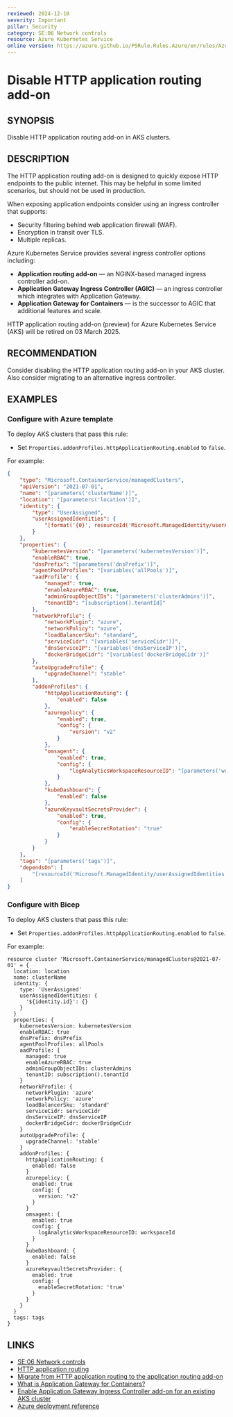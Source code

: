 ```yaml
---
reviewed: 2024-12-10
severity: Important
pillar: Security
category: SE:06 Network controls
resource: Azure Kubernetes Service
online version: https://azure.github.io/PSRule.Rules.Azure/en/rules/Azure.AKS.HttpAppRouting/
---
```


# Disable HTTP application routing add-on

## SYNOPSIS

Disable HTTP application routing add-on in AKS clusters.

## DESCRIPTION

The HTTP application routing add-on is designed to quickly expose HTTP endpoints to the public internet.
This may be helpful in some limited scenarios, but should not be used in production.

When exposing application endpoints consider using an ingress controller that supports:

- Security filtering behind web application firewall (WAF).
- Encryption in transit over TLS.
- Multiple replicas.

Azure Kubernetes Service provides several ingress controller options including:

- **Application routing add-on** &mdash; an NGINX-based managed ingress controller add-on.
- **Application Gateway Ingress Controller (AGIC)** &mdash; an ingress controller which integrates with Application Gateway.
- **Application Gateway for Containers** &mdash; is the successor to AGIC that additional features and scale.

HTTP application routing add-on (preview) for Azure Kubernetes Service (AKS) will be retired on 03 March 2025.

## RECOMMENDATION

Consider disabling the HTTP application routing add-on in your AKS cluster.
Also consider migrating to an alternative ingress controller.

## EXAMPLES

### Configure with Azure template

To deploy AKS clusters that pass this rule:

- Set `Properties.addonProfiles.httpApplicationRouting.enabled` to `false`.

For example:

```json
{
    "type": "Microsoft.ContainerService/managedClusters",
    "apiVersion": "2021-07-01",
    "name": "[parameters('clusterName')]",
    "location": "[parameters('location')]",
    "identity": {
        "type": "UserAssigned",
        "userAssignedIdentities": {
            "[format('{0}', resourceId('Microsoft.ManagedIdentity/userAssignedIdentities', parameters('identityName')))]": {}
        }
    },
    "properties": {
        "kubernetesVersion": "[parameters('kubernetesVersion')]",
        "enableRBAC": true,
        "dnsPrefix": "[parameters('dnsPrefix')]",
        "agentPoolProfiles": "[variables('allPools')]",
        "aadProfile": {
            "managed": true,
            "enableAzureRBAC": true,
            "adminGroupObjectIDs": "[parameters('clusterAdmins')]",
            "tenantID": "[subscription().tenantId]"
        },
        "networkProfile": {
            "networkPlugin": "azure",
            "networkPolicy": "azure",
            "loadBalancerSku": "standard",
            "serviceCidr": "[variables('serviceCidr')]",
            "dnsServiceIP": "[variables('dnsServiceIP')]",
            "dockerBridgeCidr": "[variables('dockerBridgeCidr')]"
        },
        "autoUpgradeProfile": {
            "upgradeChannel": "stable"
        },
        "addonProfiles": {
            "httpApplicationRouting": {
                "enabled": false
            },
            "azurepolicy": {
                "enabled": true,
                "config": {
                    "version": "v2"
                }
            },
            "omsagent": {
                "enabled": true,
                "config": {
                    "logAnalyticsWorkspaceResourceID": "[parameters('workspaceId')]"
                }
            },
            "kubeDashboard": {
                "enabled": false
            },
            "azureKeyvaultSecretsProvider": {
                "enabled": true,
                "config": {
                    "enableSecretRotation": "true"
                }
            }
        }
    },
    "tags": "[parameters('tags')]",
    "dependsOn": [
        "[resourceId('Microsoft.ManagedIdentity/userAssignedIdentities', parameters('identityName'))]"
    ]
}
```

### Configure with Bicep

To deploy AKS clusters that pass this rule:

- Set `Properties.addonProfiles.httpApplicationRouting.enabled` to `false`.

For example:

```bicep
resource cluster 'Microsoft.ContainerService/managedClusters@2021-07-01' = {
  location: location
  name: clusterName
  identity: {
    type: 'UserAssigned'
    userAssignedIdentities: {
      '${identity.id}': {}
    }
  }
  properties: {
    kubernetesVersion: kubernetesVersion
    enableRBAC: true
    dnsPrefix: dnsPrefix
    agentPoolProfiles: allPools
    aadProfile: {
      managed: true
      enableAzureRBAC: true
      adminGroupObjectIDs: clusterAdmins
      tenantID: subscription().tenantId
    }
    networkProfile: {
      networkPlugin: 'azure'
      networkPolicy: 'azure'
      loadBalancerSku: 'standard'
      serviceCidr: serviceCidr
      dnsServiceIP: dnsServiceIP
      dockerBridgeCidr: dockerBridgeCidr
    }
    autoUpgradeProfile: {
      upgradeChannel: 'stable'
    }
    addonProfiles: {
      httpApplicationRouting: {
        enabled: false
      }
      azurepolicy: {
        enabled: true
        config: {
          version: 'v2'
        }
      }
      omsagent: {
        enabled: true
        config: {
          logAnalyticsWorkspaceResourceID: workspaceId
        }
      }
      kubeDashboard: {
        enabled: false
      }
      azureKeyvaultSecretsProvider: {
        enabled: true
        config: {
          enableSecretRotation: 'true'
        }
      }
    }
  }
  tags: tags
}
```

## LINKS

- [SE:06 Network controls](https://learn.microsoft.com/azure/well-architected/security/networking)
- [HTTP application routing](https://learn.microsoft.com/azure/aks/http-application-routing)
- [Migrate from HTTP application routing to the application routing add-on](https://learn.microsoft.com/azure/aks/app-routing-migration)
- [What is Application Gateway for Containers?](https://learn.microsoft.com/azure/application-gateway/for-containers/overview)
- [Enable Application Gateway Ingress Controller add-on for an existing AKS cluster](https://learn.microsoft.com/azure/application-gateway/tutorial-ingress-controller-add-on-existing)
- [Azure deployment reference](https://learn.microsoft.com/azure/templates/microsoft.containerservice/managedclusters)
